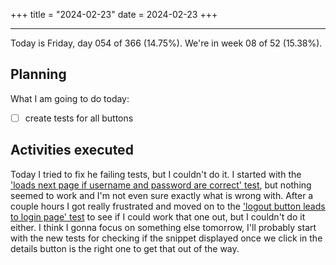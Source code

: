 +++
title = "2024-02-23"
date = 2024-02-23
+++

---

Today is Friday, day 054 of 366 (14.75%). We're in week 08 of 52 (15.38%).

## Planning

What I am going to do today:

- [ ] create tests for all buttons

## Activities executed

Today I tried to fix he failing tests, but I couldn't do it. I started with the ['loads next page if username and password are correct' test](https://github.com/OmnicodeSolutions/luisa_drf_flutter_client/blob/b29aafc2feaa43358ce274b268e9346578bf5ff9/test/login_test.dart#L135C3-L155C1), but nothing seemed to work and I'm not even sure exactly what is wrong with. After a couple hours I got really frustrated and moved on to the ['logout button leads to login page' test](https://github.com/OmnicodeSolutions/luisa_drf_flutter_client/blob/c8e37070e3e7c3c1702ae3e086b1e4d54a91bfd2/test/view_snippets_test.dart#L113C3-L129C6) to see if I could work that one out, but I couldn't do it either. I think I gonna focus on something else tomorrow, I'll probably start with the new tests for checking if the snippet displayed once we click in the details button is the right one to get that out of the way.
